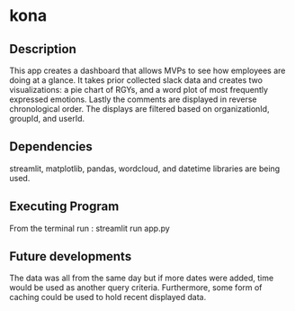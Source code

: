 # kona

## Description

This app creates a dashboard that allows MVPs to see how employees are doing at a glance. It takes prior collected slack data and creates two visualizations: a pie chart of RGYs, and a word plot of most frequently expressed emotions. Lastly the comments are displayed in reverse chronological order. 
The displays are filtered based on organizationId, groupId, and userId. 

## Dependencies 
streamlit, matplotlib, pandas, wordcloud, and datetime libraries are being used. 

## Executing Program 
From the terminal run : streamlit run app.py

## Future developments 
The data was all from the same day but if more dates were added, time would be used as another query criteria. Furthermore, some form of caching could be used to hold recent displayed data. 
